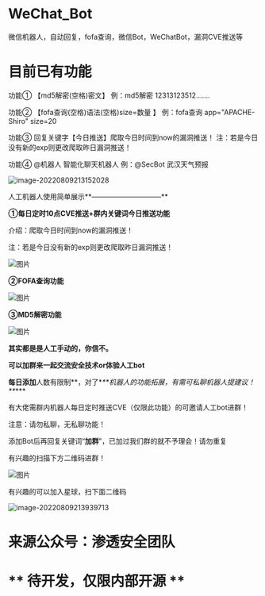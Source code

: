 # WeChat_Bot
微信机器人，自动回复，fofa查询，微信Bot，WeChatBot，漏洞CVE推送等

# 目前已有功能

功能① 
【md5解密(空格)密文】
例：md5解密 12313123512.......

功能②
【fofa查询(空格)语法(空格)size=数量 】
例：fofa查询 app="APACHE-Shiro" size=20

功能③
回复关键字【今日推送】爬取今日时间到now的漏洞推送！
注：若是今日没有新的exp则更改爬取昨日漏洞推送！

功能④
@机器人 智能化聊天机器人
例：@SecBot 武汉天气预报

![image-20220809213152028](https://gitee.com/gylq/linkimage/raw/master/img1/image-20220809213152028.png)




人工机器人使用简单展示**——————————**



**①每日定时10点CVE推送+群内关键词今日推送功能**

介绍：爬取今日时间到now的漏洞推送！

注：若是今日没有新的exp则更改爬取昨日漏洞推送！



![图片](https://mmbiz.qpic.cn/mmbiz_jpg/pPVXCo8Wd8C3lDAY3HEPE8g7nFIntB1Z1EgoecGa4uxicOLvNOibbs6EUJpXfeZweks2EaZpDP01FEAXsmVsS21g/640?wx_fmt=jpeg&wxfrom=5&wx_lazy=1&wx_co=1)



**②FOFA查询功能**



![图片](https://mmbiz.qpic.cn/mmbiz_png/pPVXCo8Wd8C3lDAY3HEPE8g7nFIntB1Zh8tqvMRLHE3wogv57LfsVejjvo5ib9pygB6JibPbcHzQzgW1ibNg0SCGA/640?wx_fmt=png&wxfrom=5&wx_lazy=1&wx_co=1)







**③MD5解密功能**

![图片](https://mmbiz.qpic.cn/mmbiz_png/pPVXCo8Wd8C3lDAY3HEPE8g7nFIntB1ZA9g9YHESNSRd0LM8SMxMCIibY9KmKwRlCiaBZfXarJiaajv2ZQXSXAn9g/640?wx_fmt=png&wxfrom=5&wx_lazy=1&wx_co=1)





**其实都是是人工手动的，你信不。**

**可以加群来一起交流安全技术or体验人工bot**

**每日添加**人数有限制**，对了\**\*\*机器人的功能拓展，有需可私聊机器人提建议！\*\**\***

有大佬需群内机器人每日定时推送CVE（仅限此功能）的可邀请人工bot进群！

注意：请勿私聊，无私聊功能！

添加Bot后再回复关键词“**加群**”，已加过我们群的就不予理会！请勿重复

有兴趣的扫描下方二维码进群！



![图片](https://mmbiz.qpic.cn/mmbiz_jpg/pPVXCo8Wd8C3lDAY3HEPE8g7nFIntB1ZwyPmX71LeeO3ibM8mJ1rSlXlBRSAI3GqHs8rZln9Q6eup3MRPcwGszw/640?wx_fmt=jpeg&wxfrom=5&wx_lazy=1&wx_co=1)



有兴趣的可以加入星球，扫下面二维码

![image-20220809213939713](https://gitee.com/gylq/linkimage/raw/master/img1/image-20220809213939713.png)



# 来源公众号：渗透安全团队
# ** 待开发，仅限内部开源 **
